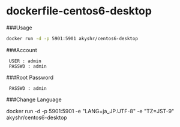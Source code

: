 dockerfile-centos6-desktop
==========================
###Usage 
````bash
docker run -d -p 5901:5901 akyshr/centos6-desktop
````

###Account
````
 USER : admin
 PASSWD : admin
````
###Root Password
````
 PASSWD : admin
````

###Change Language 

 docker run -d -p 5901:5901 -e "LANG=ja_JP.UTF-8" -e "TZ=JST-9" akyshr/centos6-desktop
